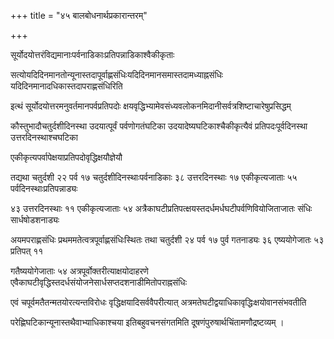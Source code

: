 +++
title = "४५ बालबोधनार्थप्रकारान्तरम्"

+++

सूर्योदयोत्तरंविद्यमानाःपर्वनाडिकाःप्रतिपन्नाडिकाश्वैकीकृताः

सत्योयदिदिनमानतोन्यूनास्तदापूर्वाह्णसंधिःयदिदिनमानसमास्तदामध्याह्नसंधिः यदिदिनमानादधिकास्तदापराह्णसंधिरिति

इत्थं सूर्योदयोत्तरमनुवर्तमानपर्वप्रतिपदोः क्षयवृद्धिभ्यामेवसंध्यवलोकनमिदानीसर्वत्रशिष्टाचारेषुप्रसिद्धम्

कौस्तुभादौचतुर्दशीदिनस्था उदयात्पूर्वं पर्वणोगतंघटिका उदयादेष्यघटिकाश्चैकीकृत्यैवं प्रतिपदःपूर्वदिनस्था उत्तरदिनस्थाश्चघटिका

एकीकृत्यपर्वापेक्षयाप्रतिपदोवृद्धिक्षयौज्ञेयौ

तद्यथा चतुर्दशी २२ पर्व १७ चतुर्दशीदिनस्थाःपर्वनाडिकाः ३८ उत्तरदिनस्थाः १७ एकीकृत्यजाताः ५५ पर्वदिनस्थाःप्रतिपन्नाड्यः

४३ उत्तरदिनस्थाः ११ एकीकृत्यजाताः ५४ अत्रैकाघटीप्रतिपत्क्षयस्तदर्धमर्धघटीपर्वणिवियोजिताजातः संधिः सार्धषोडशनाड्यः

अयमपराह्णसंधिः प्रथममतेत्वत्रपूर्वाह्णसंधिःस्थितः तथा चतुर्दशी २४ पर्व १७ पुर्व गतनाड्यः ३६ एष्ययोगेजातः ५३ प्रतिपत् ११

गतैष्ययोगेजाताः ५४ अत्रपूर्वोक्तरीत्याक्षयोदाहरणे एवैकाघटीवृद्धिस्तदर्धसंयोजनेसार्धसप्तदशनाडीमितोपराह्नसंधिः

एवं चपूर्वमतैतन्मतयोरत्यन्तविरोधः वृद्धिक्षयादिसर्ववैपरीत्यात् अत्रमतेघटीद्वयाधिकावृद्धिःक्षयोवानसंभवतीति

परेह्णिघटिकान्यूनास्तथैवाभ्याधिकाश्चया इतिबहुवचनसंगतमिति दूषणंपुरुषार्थचिंतामणौद्रष्टव्यम् ।
